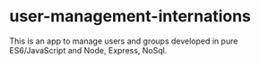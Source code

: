 # user-management-internations
This is an app to manage users and groups developed in pure ES6/JavaScript and Node, Express, NoSql.
